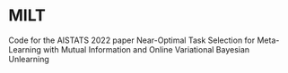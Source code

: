 # MILT
Code for the AISTATS 2022 paper Near-Optimal Task Selection for Meta-Learning with Mutual Information and Online Variational Bayesian Unlearning
